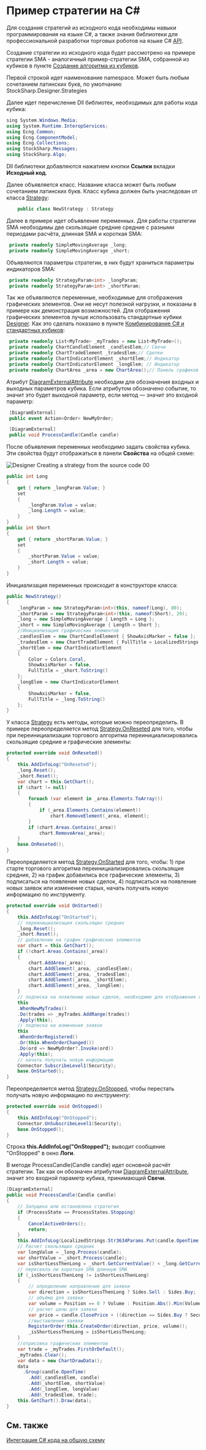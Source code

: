 # Пример стратегии на C\#

Для создания стратегий из исходного кода необходимы навыки программирования на языке C\#, а также знания библиотеки для профессиональной разработки торговых роботов на языке C\# [API](StockSharpAbout.md).

Создание стратегии из исходного кода будет рассмотрено на примере стратегии SMA \- аналогичный пример\-стратегии SMA, собранной из кубиков в пункте [Создание алгоритма из кубиков](Designer_Algorithm_creation_of_elements.md).

Первой строкой идет наименование namespace. Может быть любым сочетанием латинских букв, по умолчанию StockSharp.Designer.Strategies

Далее идет перечисление Dll библиотек, необходимых для работы кода кубика:

```cs
sing System.Windows.Media;
using System.Runtime.InteropServices;
using Ecng.Common;
using Ecng.ComponentModel;
using Ecng.Collections;
using StockSharp.Messages;
using StockSharp.Algo;
```

Dll библиотеки добавляются нажатием кнопки **Ссылки** вкладки **Исходный код**.

Далее объявляется класс. Название класса может быть любым сочетанием латинских букв. Класс кубика должен быть унаследован от класса [Strategy](xref:StockSharp.Algo.Strategies.Strategy):

```cs
	public class NewStrategy : Strategy
```

Далее в примере идет объявление переменных. Для работы стратегии SMA необходимы две скользящие средние средние с разными периодами расчёта, длинная SMA и короткая SMA:

```cs
 private readonly SimpleMovingAverage _long;
 private readonly SimpleMovingAverage _short;
```

Объявляются параметры стратегии, в них будут храниться параметры индикаторов SMA:

```cs
 private readonly StrategyParam<int> _longParam;
 private readonly StrategyParam<int> _shortParam;
```

Так же объявляются переменные, необходимые для отображения графических элементов. Они не несут полезной нагрузки, и показаны в примере как демонстрация возможностей. Для отображения графических элементов лучше использовать стандартные кубики [Designer](Designer.md). Как это сделать показано в пункте [Комбинирование C\# и стандартных кубиков](Designer_Combine_Source_code_and_standard_elements.md):

```cs
 private readonly List<MyTrade> _myTrades = new List<MyTrade>();
 private readonly ChartCandleElement _candlesElem;// Свечи
 private readonly ChartTradeElement _tradesElem;// Сделки
 private readonly ChartIndicatorElement _shortElem;// Индикатор
 private readonly ChartIndicatorElement _longElem; // Индикатор
 private readonly ChartArea _area = new ChartArea();// Панель графиков
```

Атрибут [DiagramExternalAttribute](xref:StockSharp.Xaml.Diagram.Elements.DiagramExternalAttribute) необходим для обозначения входных и выходных параметров кубика. Если атрибутом обозначено событие, то значит это будет выходной параметр, если метод — значит это входной параметр:

```cs
 [DiagramExternal]
 public event Action<Order> NewMyOrder;
```
```cs
 [DiagramExternal]
 public void ProcessCandle(Candle candle)
```

После объявления переменных необходимо задать свойства кубика. Эти свойства будут отображаться в панели **Свойства** на общей схеме:

![Designer Creating a strategy from the source code 00](../images/Designer_Creating_strategy_from_source_code_00.png)

```cs
public int Long
{
    get { return _longParam.Value; }
    set
    {
        _longParam.Value = value;
        _long.Length = value;
    }
}
public int Short
{
    get { return _shortParam.Value; }
    set
    {
        _shortParam.Value = value;
        _short.Length = value;
    }
}
```

Инициализация переменных происходит в конструкторе класса:

```cs
public NewStrategy()
{
    _longParam = new StrategyParam<int>(this, nameof(Long), 80);
    _shortParam = new StrategyParam<int>(this, nameof(Short), 20);
    _long = new SimpleMovingAverage { Length = Long };
    _short = new SimpleMovingAverage { Length = Short };
    //Инициализация графических элементов
    _candlesElem = new ChartCandleElement { ShowAxisMarker = false };
    _tradesElem = new ChartTradeElement { FullTitle = LocalizedStrings.Str985 };
    _shortElem = new ChartIndicatorElement
    {
        Color = Colors.Coral,
        ShowAxisMarker = false,
        FullTitle = _short.ToString()
    };
    _longElem = new ChartIndicatorElement
    {
        ShowAxisMarker = false,
        FullTitle = _long.ToString()
    };
}
```

У класса [Strategy](xref:StockSharp.Algo.Strategies.Strategy) есть методы, которые можно переопределить. В примере переопределяется метод [Strategy.OnReseted](xref:StockSharp.Algo.Strategies.Strategy.OnReseted) для того, чтобы при переинициализации торгового алгоритма переинициализировались скользящие средние и графические элементы:

```cs
protected override void OnReseted()
{
    this.AddInfoLog("OnReseted");
    _long.Reset();
    _short.Reset();
    var chart = this.GetChart();
    if (chart != null)
    {
        foreach (var element in _area.Elements.ToArray())
        {
            if (_area.Elements.Contains(element))
                chart.RemoveElement(_area, element);
        }
        if (chart.Areas.Contains(_area))
            chart.RemoveArea(_area);
    }
    base.OnReseted();
}
```

Переопределяется метод [Strategy.OnStarted](xref:StockSharp.Algo.Strategies.Strategy.OnStarted) для того, чтобы: 1) при старте торгового алгоритма переинициализировались скользящие средние, 2) на график добавились все графические элементы, 3) подписаться на появление новых сделок, 4) подписаться на появление новых заявок или изменение старых, начать получать новую информацию по инструменту.

```cs
protected override void OnStarted()
{
    this.AddInfoLog("OnStarted");
    // переинициализация скользящих средних
    _long.Reset();
    _short.Reset();
    // добавление на график графических элементов
    var chart = this.GetChart();
    if (!chart.Areas.Contains(_area))
    {
        chart.AddArea(_area);
        chart.AddElement(_area, _candlesElem);
        chart.AddElement(_area, _tradesElem);
        chart.AddElement(_area, _shortElem);
        chart.AddElement(_area, _longElem);
    }
    // подписка на появление новых сделок, необходимо для отображения сделок
    this
    .WhenNewMyTrades()
    .Do(trades => _myTrades.AddRange(trades))
    .Apply(this);
    // подписка на изменения заявок
    this
    .WhenOrderRegistered()
    .Or(this.WhenOrderChanged())
    .Do(ord => NewMyOrder?.Invoke(ord))
    .Apply(this);
    // начать получать новую информацию
    Connector.SubscribeLevel1(Security);
    base.OnStarted();
}
```

Переопределяется метод [Strategy.OnStopped](xref:StockSharp.Algo.Strategies.Strategy.OnStopped), чтобы перестать получать новую информацию по инструменту:

```cs
protected override void OnStopped()
{
    this.AddInfoLog("OnStopped");
    Connector.UnSubscribeLevel1(Security);
    base.OnStopped();
}
```

Строка **this.AddInfoLog("OnStopped");** выводит сообщение "OnStopped" в окно **Логи**.

В методе ProcessCandle(Candle candle) идет основной расчёт стратегии. Так как он обозначен атрибутом [DiagramExternalAttribute](xref:StockSharp.Xaml.Diagram.Elements.DiagramExternalAttribute), значит это входной параметр кубика, принимающий **Свечи**.

```cs
[DiagramExternal]
public void ProcessCandle(Candle candle)
{
    // Запущена или остановлена стратегия
    if (ProcessState == ProcessStates.Stopping)
    {
        CancelActiveOrders();
        return;
    }
    this.AddInfoLog(LocalizedStrings.Str3634Params.Put(candle.OpenTime, candle.OpenPrice, candle.HighPrice, candle.LowPrice, candle.ClosePrice, candle.TotalVolume, candle.Security));
    // Расчет скользящих средних
    var longValue = _long.Process(candle);
    var shortValue = _short.Process(candle);
    var isShortLessThenLong = _short.GetCurrentValue() < _long.GetCurrentValue();
    // пересекла ли короткая SMA длинную SMA
    if (_isShortLessThenLong != isShortLessThenLong)
    {
        // определение направление для заявки
        var direction = isShortLessThenLong ? Sides.Sell : Sides.Buy;
        // объёма для заявки
        var volume = Position == 0 ? Volume : Position.Abs().Min(Volume) * 2;
        // расчет цены для заявки
        var price = candle.ClosePrice + ((direction == Sides.Buy ? Security.PriceStep : -Security.PriceStep) ?? 1);
        //выставление заявки
        RegisterOrder(this.CreateOrder(direction, price, volume));
        _isShortLessThenLong = isShortLessThenLong;
    }
    //отрисовка графических элементов
    var trade = _myTrades.FirstOrDefault();
    _myTrades.Clear();
    var data = new ChartDrawData();
    data
      .Group(candle.OpenTime)
        .Add(_candlesElem, candle)
        .Add(_shortElem, shortValue)
        .Add(_longElem, longValue)
        .Add(_tradesElem, trade);
    this.GetChart().Draw(data);
}
```

## См. также

[Интеграция C\# кода на общую схему](Designer_Integration_Source_code_in_scheme.md)
